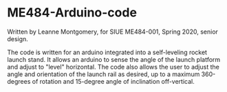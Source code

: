 # ME484-Arduino-code

Written by Leanne Montgomery, for SIUE ME484-001, Spring 2020, senior design. 

The code is written for an arduino integrated into a self-leveling rocket launch stand. It allows an arduino to sense the angle of the launch platform and adjust to "level" horizontal. The code also allows the user to adjust the angle and orientation of the launch rail as desired, up to a maximum 360-degrees of rotation and 15-degree angle of inclination off-vertical.
